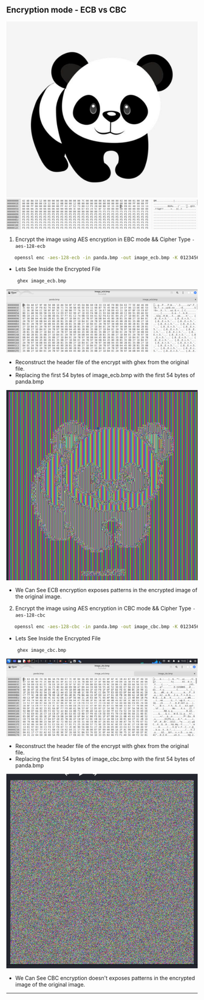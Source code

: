 

## Encryption mode - ECB vs CBC 

![alt text](image-7.png)
![alt text](image-8.png)

1. Encrypt the image using AES encryption in EBC mode && Cipher Type `-aes-128-ecb`
```bash
   openssl enc -aes-128-ecb -in panda.bmp -out image_ecb.bmp -K 0123456789abcdef0123456789abcdef
```
- Lets See Inside the Encrypted File
```bash
    ghex image_ecb.bmp
```
![alt text](image-9.png)

- Reconstruct the header file of the encrypt with ghex from the original file.
- Replacing the first 54 bytes of image_ecb.bmp with the first 54 bytes of panda.bmp

![alt text](image-10.png)

- We Can See ECB encryption exposes patterns in the encrypted image of the original image.


2. Encrypt the image using AES encryption in CBC mode && Cipher Type `-aes-128-cbc`
```bash
   openssl enc -aes-128-cbc -in panda.bmp -out image_cbc.bmp -K 0123456789abcdef0123456789abcdef -iv 0123456789abcdef0123456789abcdef
```
- Lets See Inside the Encrypted File
```bash
    ghex image_cbc.bmp
```
![alt text](image-11.png)

- Reconstruct the header file of the encrypt with ghex from the original file.
- Replacing the first 54 bytes of image_cbc.bmp with the first 54 bytes of panda.bmp

![alt text](image-13.png)

- We Can See CBC encryption doesn't exposes patterns in the encrypted image of the original image.

<hr>



